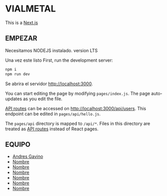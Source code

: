 # VIALMETAL
This is a [Next.js](https://nextjs.org/)
## EMPEZAR
Necesitamos NODEJS instalado. version LTS

Una vez este listo 
First, run the development server:

```bash
npm i
npm run dev
```

Se abrira el servidor [http://localhost:3000](http://localhost:3000).

You can start editing the page by modifying `pages/index.js`. The page auto-updates as you edit the file.

[API routes](https://nextjs.org/docs/api-routes/introduction) can be accessed on [http://localhost:3000/api/users](http://localhost:3000/api/users). This endpoint can be edited in `pages/api/hello.js`.

The `pages/api` directory is mapped to `/api/*`. Files in this directory are treated as [API routes](https://nextjs.org/docs/api-routes/introduction) instead of React pages.

## EQUIPO
- [Andres Gavino ](https://github.com/AndresGav)
- [Nombre ](https://github.com/username)
- [Nombre ](https://github.com/username)
- [Nombre ](https://github.com/username)
- [Nombre ](https://github.com/username)
- [Nombre ](https://github.com/username)
- [Nombre ](https://github.com/username)
